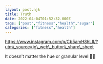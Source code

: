 ```yaml
---
layout: post.njk
title: Truth
date: 2022-04-04T01:52:32.000Z
tags: ["post","fitness","health","sugar"]
categories: ["fitness","health"]
---
```


https://www.instagram.com/p/Cb5amH8hLII/?utm\_source=ig\_web\_button\_share\_sheet

It doesn't matter the hue or granular level 🔆💁